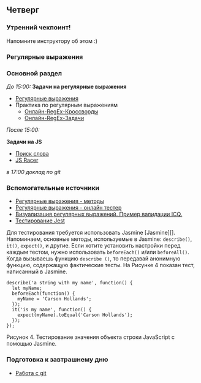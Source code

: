 ## Четверг

### Утренний чекпоинт!

Напомните инструктору об этом :)

### Регулярные выражения

### Основной раздел

*До 15:00:*
**Задачи на регулярные выражения**


- [Регулярные выражения](../../../../core-regular-expressions)
- Практика по регулярным выражениям
    - [Онлайн-RegEx-Кроссворды](https://regexcrossword.com/)
    - [Онлайн-RegEx-Задачи](https://www.hackerrank.com/domains/regex)


*После 15:00:*

**Задачи на JS**


- [Поиск слова](../../../../core-algorithm-word-search)
- [JS Racer](../../../../core-algorithm-racer-1)

*в 17:00 доклад по git*


### Вспомогательные источники
- [Регулярные выражения - методы](https://learn.javascript.ru/regexp-methods)
- [Регулярные выражения - онлайн тестер](https://regex101.com)
- [Визуализация регулярных выражений. Пример валидации ICQ.](https://www.debuggex.com/r/-p2UCw7V4oK2IkL8)
- [Тестирование Jest](https://jestjs.io/docs/en/getting-started)

Для тестирования требуется использовать Jasmine [Jasmine][]. Напоминаем, основные методы, используемые в Jasmine: `describe()`, `it()`, `expect()`, и другие. Если хотите установить настройки перед каждым тестом, нужно использовать `beforeEach()` и/или `beforeAll()`. Когда вызываешь функцию `describe ()`, то передавай анонимную функцию, содержащую фактические тесты. На Рисунке 4 показан тест, написанный в Jasmine.
```
describe('a string with my name', function() {
  let myName;
  beforeEach(function() {
    myName = 'Carson Hollands';
  });
  it('is my name', function() {
    expect(myName).toEqual('Carson Hollands');
  });
});
```
Рисунок 4. Тестирование значения объекта строки JavaScript с помощью Jasmine.

### Подготовка к завтрашнему дню
- [Работа с git](https://github.com/Elbrus-Bootcamp/git-steps/blob/master/README.md)
